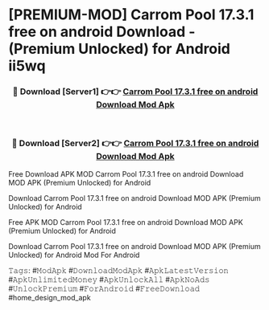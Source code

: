 # [PREMIUM-MOD] Carrom Pool 17.3.1 free on android Download - (Premium Unlocked) for Android ii5wq



<div align="center">
<h3>🔴 Download [Server1] 👉👉 <a href="https://momento.my/?title=Carrom_Pool_17.3.1_free_on_android_Download">Carrom Pool 17.3.1 free on android Download Mod Apk</a></h3><br>

<h3>🔴 Download [Server2] 👉👉 <a href="https://momento.my/?title=Carrom_Pool_17.3.1_free_on_android_Download">Carrom Pool 17.3.1 free on android Download Mod Apk</a></h3>
</div>



Free Download APK MOD Carrom Pool 17.3.1 free on android Download MOD APK (Premium Unlocked) for Android

Download Carrom Pool 17.3.1 free on android Download MOD APK (Premium Unlocked) for Android

Free APK MOD Carrom Pool 17.3.1 free on android Download MOD APK (Premium Unlocked) for Android

Download Carrom Pool 17.3.1 free on android Download MOD APK (Premium Unlocked) for Android Mod For Android

𝚃𝚊𝚐𝚜: #𝙼𝚘𝚍𝙰𝚙𝚔 #𝙳𝚘𝚠𝚗𝚕𝚘𝚊𝚍𝙼𝚘𝚍𝙰𝚙𝚔 #𝙰𝚙𝚔𝙻𝚊𝚝𝚎𝚜𝚝𝚅𝚎𝚛𝚜𝚒𝚘𝚗 #𝙰𝚙𝚔𝚄𝚗𝚕𝚒𝚖𝚒𝚝𝚎𝚍𝙼𝚘𝚗𝚎𝚢 #𝙰𝚙𝚔𝚄𝚗𝚕𝚘𝚌𝚔𝙰𝚕𝚕 #𝙰𝚙𝚔𝙽𝚘𝙰𝚍𝚜 #𝚄𝚗𝚕𝚘𝚌𝚔𝙿𝚛𝚎𝚖𝚒𝚞𝚖 #𝙵𝚘𝚛𝙰𝚗𝚍𝚛𝚘𝚒𝚍 #𝙵𝚛𝚎𝚎𝙳𝚘𝚠𝚗𝚕𝚘𝚊𝚍 #home_design_mod_apk
